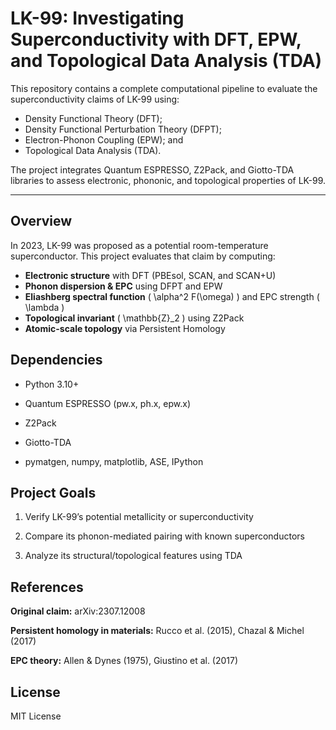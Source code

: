 # LK-99: Investigating Superconductivity with DFT, EPW, and Topological Data Analysis (TDA)

This repository contains a complete computational pipeline to evaluate the superconductivity claims of LK-99 using:

- Density Functional Theory (DFT); 
- Density Functional Perturbation Theory (DFPT); 
- Electron-Phonon Coupling (EPW); and
- Topological Data Analysis (TDA).

The project integrates Quantum ESPRESSO, Z2Pack, and Giotto-TDA libraries to assess electronic, phononic, and topological properties of LK-99.

---

## Overview

In 2023, LK-99 was proposed as a potential room-temperature superconductor. This project evaluates that claim by computing:

- **Electronic structure** with DFT (PBEsol, SCAN, and SCAN+U)
- **Phonon dispersion & EPC** using DFPT and EPW
- **Eliashberg spectral function** \( \alpha^2 F(\omega) \) and EPC strength \( \lambda \)
- **Topological invariant** \( \mathbb{Z}_2 \) using Z2Pack
- **Atomic-scale topology** via Persistent Homology

## Dependencies

- Python 3.10+

- Quantum ESPRESSO (pw.x, ph.x, epw.x)

- Z2Pack

- Giotto-TDA

- pymatgen, numpy, matplotlib, ASE, IPython

## Project Goals
1. Verify LK-99’s potential metallicity or superconductivity

2. Compare its phonon-mediated pairing with known superconductors

3. Analyze its structural/topological features using TDA

## References

**Original claim:** arXiv:2307.12008

**Persistent homology in materials:**
Rucco et al. (2015), Chazal & Michel (2017)

**EPC theory:** Allen & Dynes (1975), Giustino et al. (2017)

## License
MIT License




